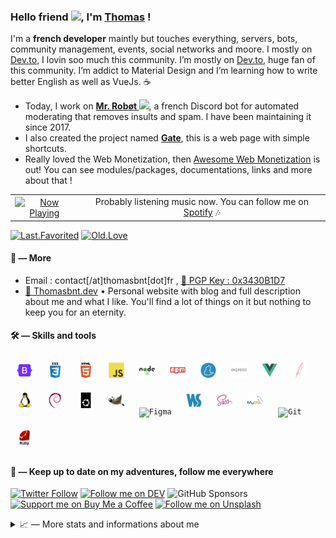 <!--

   Hello friend
   If you copy my README GitHub profile, keep this note for credits mentions :D
    — Thomas Bnt (https://thomasbnt.dev)

-->


### Hello friend <img src="https://github.com/thomasbnt/thomasbnt/blob/me/assets/hi.gif" width="25px">, I'm [Thomas](https://thomasbnt.dev) ! 

I'm a **french developer** maintly but touches everything, servers, bots, community management, events, social networks and moore. I mostly on [Dev.to](https://dev.to/thomasbnt), I lovin soo much this community. I’m mostly on [Dev.to](https://dev.to/thomasbnt), huge fan of this community. I’m addict to Material Design and I’m learning how to write better English as well as VueJs. ☕

- Today, I work on **[Mr. Robøt <img src="https://github.com/thomasbnt/thomasbnt/blob/me/assets/mrrobot.png" width="13px">](https://mrrobot.app/)**, a french Discord bot for automated moderating that removes insults and spam. I have been maintaining it since 2017.
- I also created the project named **[Gate](https://gate.thomasbnt.dev/)**, this is a web page with simple shortcuts. 
- Really loved the Web Monetization, then [Awesome Web Monetization](https://github.com/thomasbnt/awesome-web-monetization) is out! You can see modules/packages, documentations, links and more about that !

<table align="center">
  <tr>
    <td align="center">
     <a href="https://np.thomasbnt.dev/now-playing?open"><img src="https://np.thomasbnt.dev/now-playing" width="256" height="64" alt="Now Playing"></a>
   </td>
   <td align="center">
   Probably listening music now. You can follow me on <a href="https://open.spotify.com/user/w522c32cigrl3ga1ia2ggru7s" target="_blank">Spotify</a> 🎶
   </td>
     </tr>
</table>

[![Last.Favorited](https://img.shields.io/badge/Last.Favorited-%231DB954.svg?&style=for-the-badge&logo=spotify&logoColor=white)](https://open.spotify.com/playlist/3xUATnkTWt9OSilK4E5eCW) [![Old.Love](https://img.shields.io/badge/Old.Love-%231DB954.svg?&style=for-the-badge&logo=spotify&logoColor=white)](https://open.spotify.com/playlist/58Er0NTDmf1N095ft86XBq)

#### 🎈 — More

- Email : contact[/at]thomasbnt[dot]fr , [🔑 PGP Key : 0x3430B1D7](https://thomasbnt.keybase.pub/keys/publickey_contact%40thomasbnt_fr.asc?dl=1)
- [🙌 Thomasbnt.dev](https://thomasbnt.dev) • Personal website with blog and full description about me and what I like. You'll find a lot of things on it but nothing to keep you for an eternity.


#### 🛠 — Skills and tools

<code><img style="margin: 10px" src="https://raw.githubusercontent.com/devicons/devicon/master/icons/bootstrap/bootstrap-plain.svg" alt="Bootstrap" height="25" /></code>
<code><img style="margin: 10px" src="https://raw.githubusercontent.com/devicons/devicon/master/icons/css3/css3-original-wordmark.svg" alt="CSS3" height="25" /></code>
<code><img style="margin: 10px" src="https://raw.githubusercontent.com/devicons/devicon/master/icons/html5/html5-original-wordmark.svg" alt="HTML5" height="25" /></code>
<code><img style="margin: 10px" src="https://raw.githubusercontent.com/devicons/devicon/master/icons/javascript/javascript-original.svg" alt="JavaScript" height="25" /></code>
<code><img style="margin: 10px" src="https://raw.githubusercontent.com/devicons/devicon/master/icons/nodejs/nodejs-original-wordmark.svg" alt="Node.js" height="25" /></code>
<code><img style="margin: 10px" src="https://raw.githubusercontent.com/devicons/devicon/master/icons/npm/npm-original-wordmark.svg" alt="NPM" height="25" /></code>
<code><img style="margin: 10px" src="https://raw.githubusercontent.com/devicons/devicon/master/icons/yarn/yarn-original.svg" alt="Yarn" height="25" /></code>
<code><img style="margin: 10px" src="https://raw.githubusercontent.com/devicons/devicon/master/icons/express/express-original-wordmark.svg" alt="Express.js" height="25" /></code>
<code><img style="margin: 10px" src="https://raw.githubusercontent.com/devicons/devicon/master/icons/vuejs/vuejs-original.svg" alt="Vue.js" height="25" /></code>
<code><img style="margin: 10px" src="https://raw.githubusercontent.com/devicons/devicon/master/icons/apache/apache-line.svg" alt="Apache" height="25" /></code>
<code><img style="margin: 10px" src="https://raw.githubusercontent.com/devicons/devicon/master/icons/linux/linux-original.svg" alt="Linux" height="25" /></code>
<code><img style="margin: 10px" src="https://raw.githubusercontent.com/devicons/devicon/master/icons/debian/debian-original.svg" alt="Debian" height="25" /></code>
<code><img style="margin: 10px" src="https://raw.githubusercontent.com/devicons/devicon/master/icons/ubuntu/ubuntu-plain.svg" alt="Ubuntu" height="25" /></code>
<code><img style="margin: 10px" src="https://raw.githubusercontent.com/devicons/devicon/master/icons/gimp/gimp-original.svg" alt="Gimp" height="25" /></code>
<code><img style="margin: 10px" src="https://s3.amazonaws.com/media.skillcrush.com/skillcrush/wp-content/uploads/2018/08/figma2.png" alt="Figma" height="25" /></code>
<code><img style="margin: 10px" src="https://raw.githubusercontent.com/devicons/devicon/master/icons/webstorm/webstorm-plain.svg" alt="Figma" height="25" /></code>
<code><img style="margin: 10px" src="https://raw.githubusercontent.com/devicons/devicon/master/icons/sass/sass-original.svg" alt="Sass" height="25" /></code>
<code><img style="margin: 10px" src="https://raw.githubusercontent.com/devicons/devicon/master/icons/mysql/mysql-original-wordmark.svg" alt="MySQL" height="25" /></code>
<code><img style="margin: 10px" src="https://www.vectorlogo.zone/logos/git-scm/git-scm-icon.svg" alt="Git" height="25" /></code>
<code><img style="margin: 10px" src="https://raw.githubusercontent.com/devicons/devicon/master/icons/ruby/ruby-original-wordmark.svg" alt="Ruby" height="25" /></code>

#### 🍃 — Keep up to date on my adventures, follow me everywhere

[![Twitter Follow](https://img.shields.io/twitter/follow/Thomasbnt_?color=%231DA1F2&label=Follow%20me&logo=Twitter&style=for-the-badge)](https://twitter.com/Thomasbnt_) [![Follow me on DEV](https://img.shields.io/badge/dev.to-%2308090A.svg?&style=for-the-badge&logo=dev.to&logoColor=white&alt=devto)](https://dev.to/thomasbnt) ![GitHub Sponsors](https://img.shields.io/badge/Sponsor%20me-%23EA54AE.svg?&style=for-the-badge&logo=github-sponsors&logoColor=white) [![Support me on Buy Me a Coffee](https://img.shields.io/badge/Support%20me-on%20Buy%20Me%20a%20Coffee-%23FFDD00?style=for-the-badge&logo=buy-me-a-coffee&logoColor=white)](https://www.buymeacoffee.com/thomasbnt?via=thomasbnt) [![Follow me on Unsplash](https://img.shields.io/badge/See%20my%20photos%20on-Unsplash%20%F0%9F%93%B8-black?style=for-the-badge)](https://unsplash.com/@thomasbnt)

<details>
<summary>📈 — More stats and informations about me</summary>
<table>
  <tr>
    <td align="center">
      <img src="https://metrics.lecoq.io/thomasbnt?template=classic&base.header=0&base.activity=0&base.community=0&base.metadata=0&languages=1&pagespeed=1&posts=1&tweets=1&followup=1&pagespeed.detailed=false&pagespeed.screenshot=false&posts.limit=4&posts.source=dev.to&tweets.limit=2&config.timezone=Europe%2FParis"/>
     </td>
  </tr>
</table>
</details>


